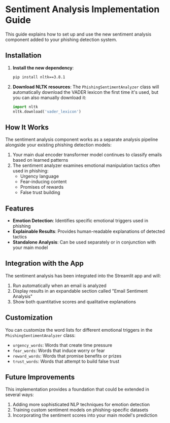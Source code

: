 # Sentiment Analysis Implementation Guide

This guide explains how to set up and use the new sentiment analysis component added to your phishing detection system.

## Installation

1. **Install the new dependency**:
   ```bash
   pip install nltk==3.8.1
   ```

2. **Download NLTK resources**:
   The `PhishingSentimentAnalyzer` class will automatically download the VADER lexicon the first time it's used, but you can also manually download it:
   ```python
   import nltk
   nltk.download('vader_lexicon')
   ```

## How It Works

The sentiment analysis component works as a separate analysis pipeline alongside your existing phishing detection models:

1. Your main dual encoder transformer model continues to classify emails based on learned patterns
2. The sentiment analyzer examines emotional manipulation tactics often used in phishing:
   - Urgency language
   - Fear-inducing content
   - Promises of rewards
   - False trust building

## Features

- **Emotion Detection**: Identifies specific emotional triggers used in phishing
- **Explainable Results**: Provides human-readable explanations of detected tactics
- **Standalone Analysis**: Can be used separately or in conjunction with your main model

## Integration with the App

The sentiment analysis has been integrated into the Streamlit app and will:

1. Run automatically when an email is analyzed
2. Display results in an expandable section called "Email Sentiment Analysis"
3. Show both quantitative scores and qualitative explanations

## Customization

You can customize the word lists for different emotional triggers in the `PhishingSentimentAnalyzer` class:

- `urgency_words`: Words that create time pressure
- `fear_words`: Words that induce worry or fear
- `reward_words`: Words that promise benefits or prizes
- `trust_words`: Words that attempt to build false trust

## Future Improvements

This implementation provides a foundation that could be extended in several ways:

1. Adding more sophisticated NLP techniques for emotion detection
2. Training custom sentiment models on phishing-specific datasets
3. Incorporating the sentiment scores into your main model's prediction
